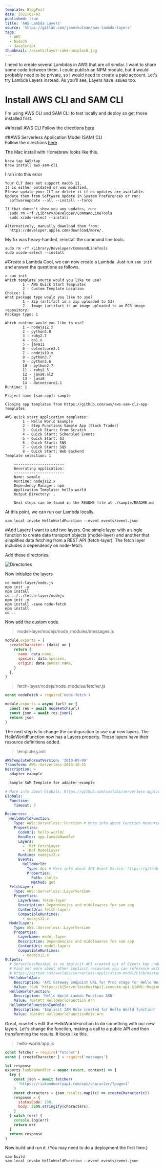 ```yaml
---
template: BlogPost
date: 2021-02-02
published: true
title: 'AWS Lambda Layers'
source: 'https://gitlab.com/jameskolean/aws-lambda-layers'
tags:
  - AWS
  - NodeJS
  - JavaScript
thumbnail: /assets/layer-cake-unsplash.jpg
---
```


I need to create several Lambdas in AWS that are all similar. I want to share some code between them. I could publish an NPM module, but it would probably need to be private, so I would need to create a paid account. Let's try Lambda Layers instead. As you'll see, Layers have issues too.

# Install AWS CLI and SAM CLI

I'm using AWS CLI and SAM CLI to test locally and deploy so get those installed first.

##Install AWS CLI
Follow the directions [here](https://docs.aws.amazon.com/cli/latest/userguide/install-cliv2-mac.html)

##AWS Serverless Application Model (SAM) CLI  
Follow the directions [here](https://aws.amazon.com/serverless/sam/)

The Mac install with Homebrew looks like this.

```shell
brew tap AWS/tap
brew install aws-sam-cli
```

I ran into this error

```shell
Your CLT does not support macOS 11.
It is either outdated or was modified.
Please update your CLT or delete it if no updates are available.
Update them from Software Update in System Preferences or run:
  softwareupdate --all --install --force

If that doesn't show you any updates, run:
  sudo rm -rf /Library/Developer/CommandLineTools
  sudo xcode-select --install

Alternatively, manually download them from:
  https://developer.apple.com/download/more/.
```

My fix was heavy-handed, reinstall the command line tools.

```shell
sudo rm -rf /Library/Developer/CommandLineTools
sudo xcode-select --install
```

#Create a Lambda
Cool, we can now create a Lambda. Just run `sam init` and answer the questions as follows.

```shell
> sam init
Which template source would you like to use?
        1 - AWS Quick Start Templates
        2 - Custom Template Location
Choice: 1
What package type would you like to use?
        1 - Zip (artifact is a zip uploaded to S3)
        2 - Image (artifact is an image uploaded to an ECR image repository)
Package type: 1

Which runtime would you like to use?
        1 - nodejs12.x
        2 - python3.8
        3 - ruby2.7
        4 - go1.x
        5 - java11
        6 - dotnetcore3.1
        7 - nodejs10.x
        8 - python3.7
        9 - python3.6
        10 - python2.7
        11 - ruby2.5
        12 - java8.al2
        13 - java8
        14 - dotnetcore2.1
Runtime: 1

Project name [sam-app]: sample

Cloning app templates from https://github.com/aws/aws-sam-cli-app-templates

AWS quick start application templates:
        1 - Hello World Example
        2 - Step Functions Sample App (Stock Trader)
        3 - Quick Start: From Scratch
        4 - Quick Start: Scheduled Events
        5 - Quick Start: S3
        6 - Quick Start: SNS
        7 - Quick Start: SQS
        8 - Quick Start: Web Backend
Template selection: 1

    -----------------------
    Generating application:
    -----------------------
    Name: sample
    Runtime: nodejs12.x
    Dependency Manager: npm
    Application Template: hello-world
    Output Directory: .

    Next steps can be found in the README file at ./sample/README.md
```

At this point, we can run our Lambda locally.

```shell
sam local invoke HelloWorldFunction --event events/event.json
```

#Add Layers
I want to add two layers. One simple layer with a single function to create data transport objects (model-layer) and another that simplifies data fetching from a REST API (fetch-layer). The fetch layer includes a dependency on node-fetch.

Add these directories.

![Directories](/assets/aws-lambda-layers/layer-directory.png)

Now initialize the layers

```shell
cd model-layer/node.js
npm init -y
npm install
cd ../../fetch-layer/nodejs
npm init -y
npm install -save node-fetch
npm install
cd ..
```

Now add the custom code.

> model-layer/nodejs/node_modules/messages.js

```javascript
module.exports = {
  createCharacter: (data) => {
    return {
      name: data.name,
      species: data.species,
      origin: data.gender.name,
    }
  },
}
```

> fetch-layer/nodejs/node_modules/fetcher.js

```javascript
const nodeFetch = require('node-fetch')

module.exports = async (url) => {
  const res = await nodeFetch(url)
  const json = await res.json()
  return json
}
```

The next step is to change the configuration to use our new layers. The HelloWorldFunction now has a Layers property. Those layers have their resource definitions added.

> template.yaml

```yaml
AWSTemplateFormatVersion: '2010-09-09'
Transform: AWS::Serverless-2016-10-31
Description: >
  adapter-example

  Sample SAM Template for adapter-example

# More info about Globals: https://github.com/awslabs/serverless-application-model/blob/master/docs/globals.rst
Globals:
  Function:
    Timeout: 3

Resources:
  HelloWorldFunction:
    Type: AWS::Serverless::Function # More info about Function Resource: https://github.com/awslabs/serverless-application-model/blob/master/versions/2016-10-31.md#awsserverlessfunction
    Properties:
      CodeUri: hello-world/
      Handler: app.lambdaHandler
      Layers:
        - !Ref FetchLayer
        - !Ref ModelLayer
      Runtime: nodejs12.x
      Events:
        HelloWorld:
          Type: Api # More info about API Event Source: https://github.com/awslabs/serverless-application-model/blob/master/versions/2016-10-31.md#api
          Properties:
            Path: /hello
            Method: get
  FetchLayer:
    Type: AWS::Serverless::LayerVersion
    Properties:
      LayerName: fetch-layer
      Description: Dependencies and middlewares for sam app
      ContentUri: fetch-layer/
      CompatibleRuntimes:
        - nodejs12.x
  ModelLayer:
    Type: AWS::Serverless::LayerVersion
    Properties:
      LayerName: model-layer
      Description: Dependencies and middlewares for sam app
      ContentUri: model-layer/
      CompatibleRuntimes:
        - nodejs12.x
Outputs:
  # ServerlessRestApi is an implicit API created out of Events key under Serverless::Function
  # Find out more about other implicit resources you can reference within SAM
  # https://github.com/awslabs/serverless-application-model/blob/master/docs/internals/generated_resources.rst#api
  HelloWorldApi:
    Description: 'API Gateway endpoint URL for Prod stage for Hello World function'
    Value: !Sub 'https://${ServerlessRestApi}.execute-api.${AWS::Region}.amazonaws.com/Prod/hello/'
  HelloWorldFunction:
    Description: 'Hello World Lambda Function ARN'
    Value: !GetAtt HelloWorldFunction.Arn
  HelloWorldFunctionIamRole:
    Description: 'Implicit IAM Role created for Hello World function'
    Value: !GetAtt HelloWorldFunctionRole.Arn
```

Great, now let's edit the HelloWorldFunction to do something with our new layers. Let's change the function, making a call to a public API and then transforming the results. It looks like this.

> hello-world/app.js

```javascript
const fetcher = require('fetcher')
const { createCharacter } = require('messages')

let response
exports.lambdaHandler = async (event, context) => {
  try {
    const json = await fetcher(
      'https://rickandmortyapi.com/api/character/?page=1'
    )
    const characters = json.results.map((c) => createCharacter(c))
    response = {
      statusCode: 200,
      body: JSON.stringify(characters),
    }
  } catch (err) {
    console.log(err)
    return err
  }
  return response
}
```

Now build and run it. (You may need to do a deployment the first time.)

```shell
sam build
sam local invoke HelloWorldFunction --event events/event.json
```
